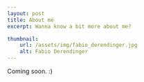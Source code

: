 ```yaml
---
layout: post
title: About me
excerpt: Wanna know a bit more about me?

thumbnail:
    url: /assets/img/fabio_derendinger.jpg
    alt: Fabio Derendinger
---
```


Coming soon. :)